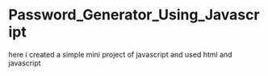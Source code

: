 # Password_Generator_Using_Javascript
here i created a simple mini project of javascript and used html and javascript
